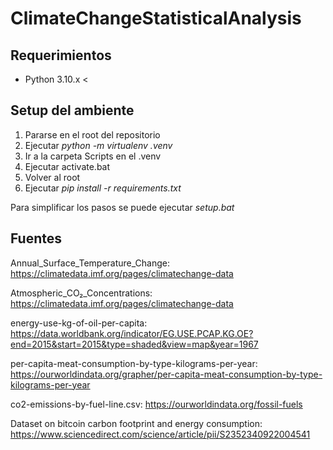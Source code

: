 # ClimateChangeStatisticalAnalysis

## Requerimientos

-   Python 3.10.x <

## Setup del ambiente

1. Pararse en el root del repositorio
2. Ejecutar _python -m virtualenv .venv_
3. Ir a la carpeta Scripts en el .venv
4. Ejecutar activate.bat
5. Volver al root
6. Ejecutar _pip install -r requirements.txt_

Para simplificar los pasos se puede ejecutar _setup.bat_

## Fuentes

Annual_Surface_Temperature_Change: https://climatedata.imf.org/pages/climatechange-data

Atmospheric_CO₂_Concentrations: https://climatedata.imf.org/pages/climatechange-data

energy-use-kg-of-oil-per-capita: https://data.worldbank.org/indicator/EG.USE.PCAP.KG.OE?end=2015&start=2015&type=shaded&view=map&year=1967

per-capita-meat-consumption-by-type-kilograms-per-year: https://ourworldindata.org/grapher/per-capita-meat-consumption-by-type-kilograms-per-year

co2-emissions-by-fuel-line.csv: https://ourworldindata.org/fossil-fuels

Dataset on bitcoin carbon footprint and energy consumption: https://www.sciencedirect.com/science/article/pii/S2352340922004541

